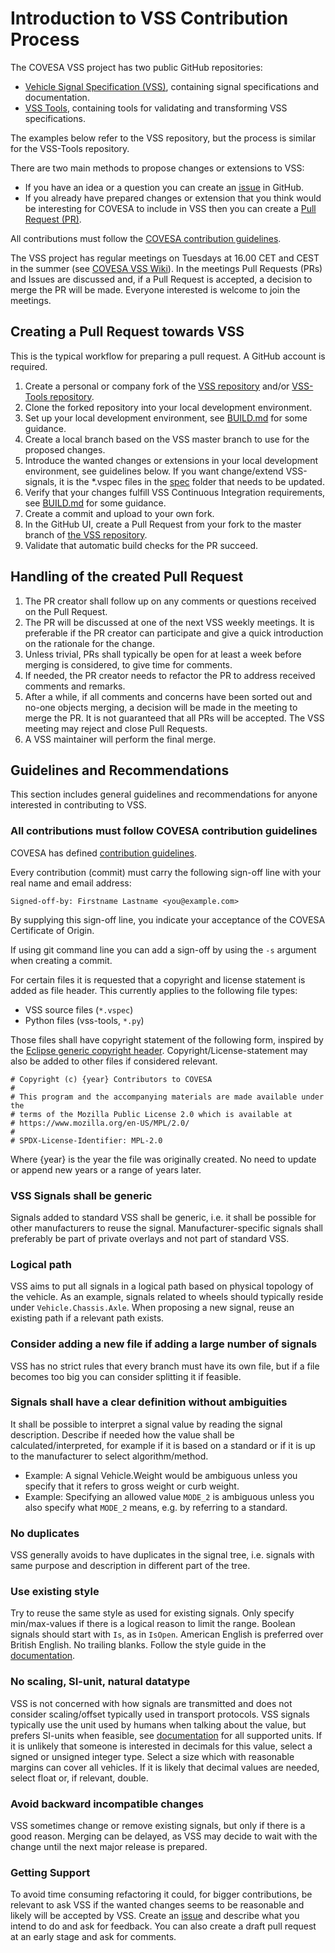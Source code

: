 # Introduction to VSS Contribution Process

The COVESA VSS project has two public GitHub repositories:

- [Vehicle Signal Specification (VSS)](https://github.com/COVESA/vehicle_signal_specification), containing signal specifications and documentation.
- [VSS Tools](https://github.com/COVESA/vss-tools), containing tools for validating and transforming VSS specifications.

The examples below refer to the VSS repository, but the process is similar for the VSS-Tools repository.

There are two main methods to propose changes or extensions to VSS:

- If you have an idea or a question you can create an [issue](https://github.com/COVESA/vehicle_signal_specification/issues) in GitHub.
- If you already have prepared changes or extension that you think would be interesting for COVESA to include in VSS
  then you can create a [Pull Request (PR)](https://github.com/COVESA/vehicle_signal_specification/pulls).

All contributions must follow the [COVESA contribution guidelines](https://covesa.global/contribute).

The VSS project has regular meetings on Tuesdays at 16.00 CET and CEST in the summer (see [COVESA VSS Wiki](https://wiki.covesa.global/display/WIK4/VSS+-+Vehicle+Signal+Specification)).
In the meetings Pull Requests (PRs) and Issues are discussed and, if a Pull Request is accepted, a decision to merge the PR will be made.
Everyone interested is welcome to join the meetings.

## Creating a Pull Request towards VSS

This is the typical workflow for preparing a pull request. A GitHub account is required.

1. Create a personal or company fork of the [VSS repository](https://github.com/COVESA/vehicle_signal_specification)
   and/or [VSS-Tools repository](https://github.com/COVESA/vss-tools).
2. Clone the forked repository into your local development environment.
3. Set up your local development environment, see [BUILD.md](BUILD.md) for some guidance.
4. Create a local branch based on the VSS master branch to use for the proposed changes.
5. Introduce the wanted changes or extensions in your local development environment, see guidelines below.
   If you want change/extend VSS-signals, it is the *.vspec files in the [spec](https://github.com/COVESA/vehicle_signal_specification/tree/master/spec) folder that
   needs to be updated.
6. Verify that your changes fulfill VSS Continuous Integration requirements, see [BUILD.md](BUILD.md) for some guidance.
7. Create a commit and upload to your own fork.
8. In the GitHub UI, create a Pull Request from your fork to the master branch of [the VSS repository](https://github.com/COVESA/vehicle_signal_specification).
9. Validate that automatic build checks for the PR succeed.

## Handling of the created Pull Request

1. The PR creator shall follow up on any comments or questions received on the Pull Request.
2. The PR will be discussed at one of the next VSS weekly meetings.
   It is preferable if the PR creator can participate and give a quick introduction on the rationale for the change.
3. Unless trivial, PRs shall typically be open for at least a week before merging is considered, to give time for comments.
4. If needed, the PR creator needs to refactor the PR to address received comments and remarks.
4. After a while, if all comments and concerns have been sorted out and no-one objects merging, a decision will be made in the meeting to merge the PR.
   It is not guaranteed that all PRs will be accepted. The VSS meeting may reject and close Pull Requests.
5. A VSS maintainer will perform the final merge.

## Guidelines and Recommendations

This section includes general guidelines and recommendations for anyone interested in contributing to VSS.

### All contributions must follow COVESA contribution guidelines

COVESA has defined [contribution guidelines](https://covesa.global/contribute).

Every contribution (commit) must carry the following sign-off line with your real name and email address:

`Signed-off-by: Firstname Lastname <you@example.com>`

By supplying this sign-off line, you indicate your acceptance of the COVESA Certificate of Origin.

If using git command line you can add a sign-off by using the `-s` argument when creating a commit.

For certain files it is requested that a copyright and license statement is added as file header.
This currently applies to the following file types:

* VSS source files (`*.vspec`)
* Python files (vss-tools, `*.py`)

Those files shall have copyright statement of the following form, inspired by the [Eclipse generic copyright header](https://www.eclipse.org/projects/handbook/#ip-copyright-headers).
Copyright/License-statement may also be added to other files if considered relevant.

```
# Copyright (c) {year} Contributors to COVESA
#
# This program and the accompanying materials are made available under the
# terms of the Mozilla Public License 2.0 which is available at
# https://www.mozilla.org/en-US/MPL/2.0/
#
# SPDX-License-Identifier: MPL-2.0

```
Where {year} is the year the file was originally created. No need to update or append new years or a range of years later.

### VSS Signals shall be generic

Signals added to standard VSS shall be generic, i.e. it shall be possible for other manufacturers to reuse the signal.
Manufacturer-specific signals shall preferably be part of private overlays and not part of standard VSS.

### Logical path

VSS aims to put all signals in a logical path based on physical topology of the vehicle.
As an example, signals related to wheels should typically reside under `Vehicle.Chassis.Axle`.
When proposing a new signal, reuse an existing path if a relevant path exists.

### Consider adding a new file if adding a large number of signals

VSS has no strict rules that every branch must have its own file,
but if a file becomes too big you can consider splitting it if feasible.

### Signals shall have a clear definition without ambiguities

It shall be possible to interpret a signal value by reading the signal description.
Describe if needed how the value shall be calculated/interpreted,
for example if it is based on a standard or if it is up to the manufacturer to select algorithm/method.

* Example: A signal Vehicle.Weight would be ambiguous unless you specify that it refers to gross weight or curb weight.
* Example: Specifying an allowed value `MODE_2` is ambiguous unless you also specify what `MODE_2` means, e.g. by referring to a standard.

### No duplicates

VSS generally avoids to have duplicates in the signal tree, i.e. signals with same purpose and description in different part of the tree.

### Use existing style

Try to reuse the same style as used for existing signals.
Only specify min/max-values if there is a logical reason to limit the range.
Boolean signals should start with `Is`, as in `IsOpen`.
American English is preferred over British English.
No trailing blanks.
Follow the style guide in the [documentation](https://covesa.github.io/vehicle_signal_specification/rule_set/basics/#style-guide).

### No scaling, SI-unit, natural datatype

VSS is not concerned with how signals are transmitted and does not consider scaling/offset typically used in transport protocols.
VSS signals typically use the unit used by humans when talking about the value, but prefers SI-units when feasible,
see [documentation](https://covesa.github.io/vehicle_signal_specification/rule_set/data_entry/data_units/) for all supported units.
If it is unlikely that someone is interested in decimals for this value, select a signed or unsigned integer type.
Select a size which with reasonable margins can cover all vehicles.
If it is likely that decimal values are needed, select float or, if relevant, double.

### Avoid backward incompatible changes

VSS sometimes change or remove existing signals, but only if there is a good reason.
Merging can be delayed, as VSS may decide to wait with the change until the next major release is prepared.

### Getting Support

To avoid time consuming refactoring it could, for bigger contributions, be relevant to ask VSS if the wanted changes
seems to be reasonable and likely will be accepted by VSS. Create an [issue](https://github.com/COVESA/vehicle_signal_specification/issues)
and describe what you intend to do and ask for feedback. You can also create a draft pull request at an early stage and ask for comments.
